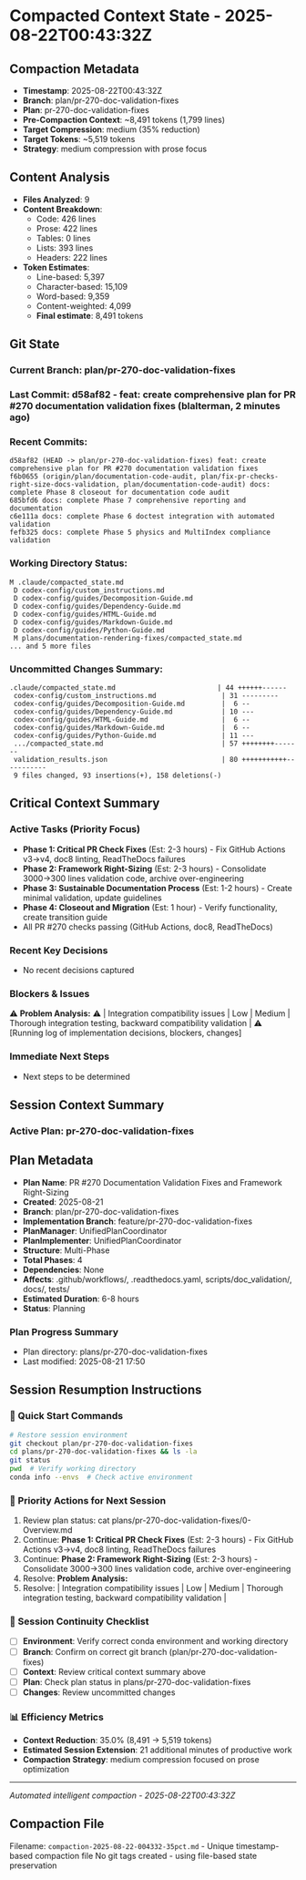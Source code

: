 # Compacted Context State - 2025-08-22T00:43:32Z

## Compaction Metadata
- **Timestamp**: 2025-08-22T00:43:32Z
- **Branch**: plan/pr-270-doc-validation-fixes
- **Plan**: pr-270-doc-validation-fixes
- **Pre-Compaction Context**: ~8,491 tokens (1,799 lines)
- **Target Compression**: medium (35% reduction)
- **Target Tokens**: ~5,519 tokens
- **Strategy**: medium compression with prose focus

## Content Analysis
- **Files Analyzed**: 9
- **Content Breakdown**: 
  - Code: 426 lines
  - Prose: 422 lines  
  - Tables: 0 lines
  - Lists: 393 lines
  - Headers: 222 lines
- **Token Estimates**:
  - Line-based: 5,397
  - Character-based: 15,109
  - Word-based: 9,359
  - Content-weighted: 4,099
  - **Final estimate**: 8,491 tokens

## Git State
### Current Branch: plan/pr-270-doc-validation-fixes
### Last Commit: d58af82 - feat: create comprehensive plan for PR #270 documentation validation fixes (blalterman, 2 minutes ago)

### Recent Commits:
```
d58af82 (HEAD -> plan/pr-270-doc-validation-fixes) feat: create comprehensive plan for PR #270 documentation validation fixes
f6b0655 (origin/plan/documentation-code-audit, plan/fix-pr-checks-right-size-docs-validation, plan/documentation-code-audit) docs: complete Phase 8 closeout for documentation code audit
685bfd6 docs: complete Phase 7 comprehensive reporting and documentation
c6e111a docs: complete Phase 6 doctest integration with automated validation
fefb325 docs: complete Phase 5 physics and MultiIndex compliance validation
```

### Working Directory Status:
```
M .claude/compacted_state.md
 D codex-config/custom_instructions.md
 D codex-config/guides/Decomposition-Guide.md
 D codex-config/guides/Dependency-Guide.md
 D codex-config/guides/HTML-Guide.md
 D codex-config/guides/Markdown-Guide.md
 D codex-config/guides/Python-Guide.md
 M plans/documentation-rendering-fixes/compacted_state.md
... and 5 more files
```

### Uncommitted Changes Summary:
```
.claude/compacted_state.md                         | 44 ++++++------
 codex-config/custom_instructions.md                | 31 ---------
 codex-config/guides/Decomposition-Guide.md         |  6 --
 codex-config/guides/Dependency-Guide.md            | 10 ---
 codex-config/guides/HTML-Guide.md                  |  6 --
 codex-config/guides/Markdown-Guide.md              |  6 --
 codex-config/guides/Python-Guide.md                | 11 ---
 .../compacted_state.md                             | 57 ++++++++-------
 validation_results.json                            | 80 +++++++++++-----------
 9 files changed, 93 insertions(+), 158 deletions(-)
```

## Critical Context Summary

### Active Tasks (Priority Focus)
- **Phase 1: Critical PR Check Fixes** (Est: 2-3 hours) - Fix GitHub Actions v3→v4, doc8 linting, ReadTheDocs failures
- **Phase 2: Framework Right-Sizing** (Est: 2-3 hours) - Consolidate 3000→300 lines validation code, archive over-engineering
- **Phase 3: Sustainable Documentation Process** (Est: 1-2 hours) - Create minimal validation, update guidelines
- **Phase 4: Closeout and Migration** (Est: 1 hour) - Verify functionality, create transition guide
- All PR #270 checks passing (GitHub Actions, doc8, ReadTheDocs)

### Recent Key Decisions
- No recent decisions captured

### Blockers & Issues
⚠️ **Problem Analysis:**
⚠️ | Integration compatibility issues | Low | Medium | Thorough integration testing, backward compatibility validation |
⚠️ [Running log of implementation decisions, blockers, changes]

### Immediate Next Steps
- Next steps to be determined

## Session Context Summary

### Active Plan: pr-270-doc-validation-fixes
## Plan Metadata
- **Plan Name**: PR #270 Documentation Validation Fixes and Framework Right-Sizing
- **Created**: 2025-08-21
- **Branch**: plan/pr-270-doc-validation-fixes
- **Implementation Branch**: feature/pr-270-doc-validation-fixes
- **PlanManager**: UnifiedPlanCoordinator
- **PlanImplementer**: UnifiedPlanCoordinator
- **Structure**: Multi-Phase
- **Total Phases**: 4
- **Dependencies**: None
- **Affects**: .github/workflows/, .readthedocs.yaml, scripts/doc_validation/, docs/, tests/
- **Estimated Duration**: 6-8 hours
- **Status**: Planning


### Plan Progress Summary
- Plan directory: plans/pr-270-doc-validation-fixes
- Last modified: 2025-08-21 17:50

## Session Resumption Instructions

### 🚀 Quick Start Commands
```bash
# Restore session environment
git checkout plan/pr-270-doc-validation-fixes
cd plans/pr-270-doc-validation-fixes && ls -la
git status
pwd  # Verify working directory
conda info --envs  # Check active environment
```

### 🎯 Priority Actions for Next Session
1. Review plan status: cat plans/pr-270-doc-validation-fixes/0-Overview.md
2. Continue: **Phase 1: Critical PR Check Fixes** (Est: 2-3 hours) - Fix GitHub Actions v3→v4, doc8 linting, ReadTheDocs failures
3. Continue: **Phase 2: Framework Right-Sizing** (Est: 2-3 hours) - Consolidate 3000→300 lines validation code, archive over-engineering
4. Resolve: **Problem Analysis:**
5. Resolve: | Integration compatibility issues | Low | Medium | Thorough integration testing, backward compatibility validation |

### 🔄 Session Continuity Checklist
- [ ] **Environment**: Verify correct conda environment and working directory
- [ ] **Branch**: Confirm on correct git branch (plan/pr-270-doc-validation-fixes)
- [ ] **Context**: Review critical context summary above
- [ ] **Plan**: Check plan status in plans/pr-270-doc-validation-fixes
- [ ] **Changes**: Review uncommitted changes

### 📊 Efficiency Metrics
- **Context Reduction**: 35.0% (8,491 → 5,519 tokens)
- **Estimated Session Extension**: 21 additional minutes of productive work
- **Compaction Strategy**: medium compression focused on prose optimization

---
*Automated intelligent compaction - 2025-08-22T00:43:32Z*

## Compaction File
Filename: `compaction-2025-08-22-004332-35pct.md` - Unique timestamp-based compaction file
No git tags created - using file-based state preservation
